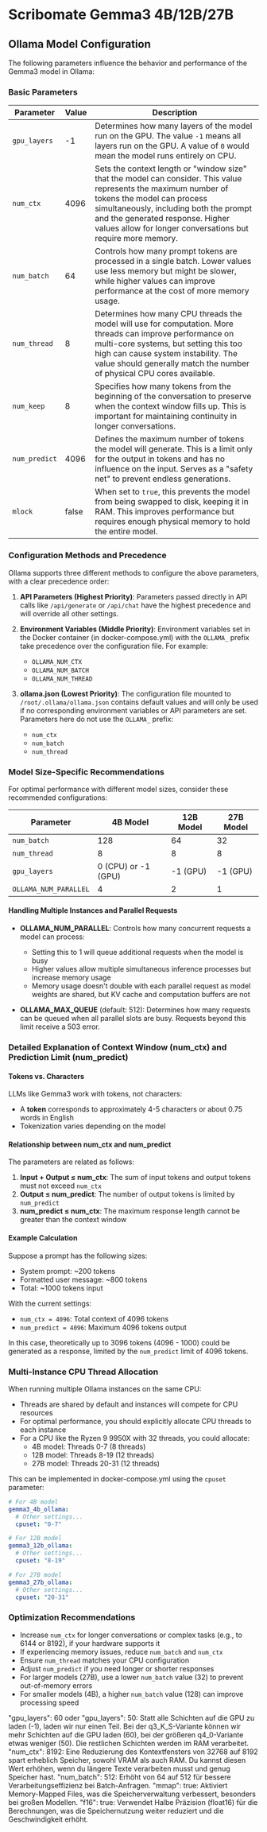 # Scribomate Gemma3 4B/12B/27B

## Ollama Model Configuration

The following parameters influence the behavior and performance of the Gemma3 model in Ollama:

### Basic Parameters

| Parameter | Value | Description |
|-----------|------|--------------|
| `gpu_layers` | -1 | Determines how many layers of the model run on the GPU. The value `-1` means all layers run on the GPU. A value of `0` would mean the model runs entirely on CPU. |
| `num_ctx` | 4096 | Sets the context length or "window size" that the model can consider. This value represents the maximum number of tokens the model can process simultaneously, including both the prompt and the generated response. Higher values allow for longer conversations but require more memory. |
| `num_batch` | 64 | Controls how many prompt tokens are processed in a single batch. Lower values use less memory but might be slower, while higher values can improve performance at the cost of more memory usage. |
| `num_thread` | 8 | Determines how many CPU threads the model will use for computation. More threads can improve performance on multi-core systems, but setting this too high can cause system instability. The value should generally match the number of physical CPU cores available. |
| `num_keep` | 8 | Specifies how many tokens from the beginning of the conversation to preserve when the context window fills up. This is important for maintaining continuity in longer conversations. |
| `num_predict` | 4096 | Defines the maximum number of tokens the model will generate. This is a limit only for the output in tokens and has no influence on the input. Serves as a "safety net" to prevent endless generations. |
| `mlock` | false | When set to `true`, this prevents the model from being swapped to disk, keeping it in RAM. This improves performance but requires enough physical memory to hold the entire model. |

### Configuration Methods and Precedence

Ollama supports three different methods to configure the above parameters, with a clear precedence order:

1. **API Parameters (Highest Priority)**: Parameters passed directly in API calls like `/api/generate` or `/api/chat` have the highest precedence and will override all other settings.

2. **Environment Variables (Middle Priority)**: Environment variables set in the Docker container (in docker-compose.yml) with the `OLLAMA_` prefix take precedence over the configuration file. For example:
   - `OLLAMA_NUM_CTX`
   - `OLLAMA_NUM_BATCH`
   - `OLLAMA_NUM_THREAD`

3. **ollama.json (Lowest Priority)**: The configuration file mounted to `/root/.ollama/ollama.json` contains default values and will only be used if no corresponding environment variables or API parameters are set. Parameters here do not use the `OLLAMA_` prefix:
   - `num_ctx`
   - `num_batch`
   - `num_thread`

### Model Size-Specific Recommendations

For optimal performance with different model sizes, consider these recommended configurations:

| Parameter | 4B Model | 12B Model | 27B Model |
|-----------|---------|----------|----------|
| `num_batch` | 128 | 64 | 32 |
| `num_thread` | 8 | 8 | 8 |
| `gpu_layers` | 0 (CPU) or -1 (GPU) | -1 (GPU) | -1 (GPU) |
| `OLLAMA_NUM_PARALLEL` | 4 | 2 | 1 |

#### Handling Multiple Instances and Parallel Requests

- **OLLAMA_NUM_PARALLEL**: Controls how many concurrent requests a model can process:
  - Setting this to 1 will queue additional requests when the model is busy
  - Higher values allow multiple simultaneous inference processes but increase memory usage
  - Memory usage doesn't double with each parallel request as model weights are shared, but KV cache and computation buffers are not

- **OLLAMA_MAX_QUEUE** (default: 512): Determines how many requests can be queued when all parallel slots are busy. Requests beyond this limit receive a 503 error.

### Detailed Explanation of Context Window (num_ctx) and Prediction Limit (num_predict)

#### Tokens vs. Characters

LLMs like Gemma3 work with tokens, not characters:
- A **token** corresponds to approximately 4-5 characters or about 0.75 words in English
- Tokenization varies depending on the model

#### Relationship between num_ctx and num_predict

The parameters are related as follows:

1. **Input + Output ≤ num_ctx**: The sum of input tokens and output tokens must not exceed `num_ctx`
2. **Output ≤ num_predict**: The number of output tokens is limited by `num_predict`
3. **num_predict ≤ num_ctx**: The maximum response length cannot be greater than the context window

#### Example Calculation

Suppose a prompt has the following sizes:
- System prompt: ~200 tokens
- Formatted user message: ~800 tokens
- Total: ~1000 tokens input

With the current settings:
- `num_ctx = 4096`: Total context of 4096 tokens
- `num_predict = 4096`: Maximum 4096 tokens output

In this case, theoretically up to 3096 tokens (4096 - 1000) could be generated as a response, limited by the `num_predict` limit of 4096 tokens.

### Multi-Instance CPU Thread Allocation

When running multiple Ollama instances on the same CPU:

- Threads are shared by default and instances will compete for CPU resources
- For optimal performance, you should explicitly allocate CPU threads to each instance
- For a CPU like the Ryzen 9 9950X with 32 threads, you could allocate:
  - 4B model: Threads 0-7 (8 threads)
  - 12B model: Threads 8-19 (12 threads)
  - 27B model: Threads 20-31 (12 threads)

This can be implemented in docker-compose.yml using the `cpuset` parameter:

```yaml
# For 4B model
gemma3_4b_ollama:
  # Other settings...
  cpuset: "0-7"

# For 12B model
gemma3_12b_ollama:
  # Other settings...
  cpuset: "8-19"

# For 27B model
gemma3_27b_ollama:
  # Other settings...
  cpuset: "20-31"
```

### Optimization Recommendations

- Increase `num_ctx` for longer conversations or complex tasks (e.g., to 6144 or 8192), if your hardware supports it
- If experiencing memory issues, reduce `num_batch` and `num_ctx`
- Ensure `num_thread` matches your CPU configuration
- Adjust `num_predict` if you need longer or shorter responses
- For larger models (27B), use a lower `num_batch` value (32) to prevent out-of-memory errors
- For smaller models (4B), a higher `num_batch` value (128) can improve processing speed





"gpu_layers": 60 oder "gpu_layers": 50: Statt alle Schichten auf die GPU zu laden (-1), laden wir nur einen Teil. Bei der q3_K_S-Variante können wir mehr Schichten auf die GPU laden (60), bei der größeren q4_0-Variante etwas weniger (50). Die restlichen Schichten werden im RAM verarbeitet.
"num_ctx": 8192: Eine Reduzierung des Kontextfensters von 32768 auf 8192 spart erheblich Speicher, sowohl VRAM als auch RAM. Du kannst diesen Wert erhöhen, wenn du längere Texte verarbeiten musst und genug Speicher hast.
"num_batch": 512: Erhöht von 64 auf 512 für bessere Verarbeitungseffizienz bei Batch-Anfragen.
"mmap": true: Aktiviert Memory-Mapped Files, was die Speicherverwaltung verbessert, besonders bei großen Modellen.
"f16": true: Verwendet Halbe Präzision (float16) für die Berechnungen, was die Speichernutzung weiter reduziert und die Geschwindigkeit erhöht.